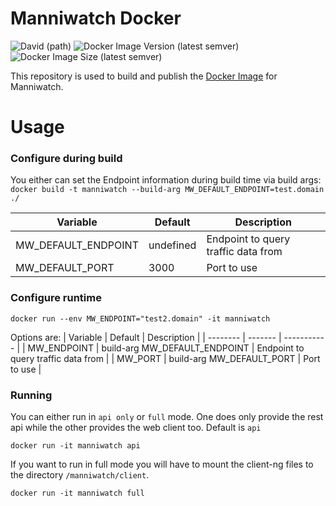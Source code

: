 # Manniwatch Docker

![David (path)](https://img.shields.io/david/manniwatch/docker?logo=npm) ![Docker Image Version (latest semver)](https://img.shields.io/docker/v/manniwatch/manniwatch?logo=docker&sort=semver) ![Docker Image Size (latest semver)](https://img.shields.io/docker/image-size/manniwatch/manniwatch?logo=docker&sort=semver)

This repository is used to build and publish the [Docker Image](https://hub.docker.com/r/manniwatch/manniwatch) for Manniwatch.

# Usage

### Configure during build
You either can set the Endpoint information during build time via build args:
```docker build -t manniwatch --build-arg MW_DEFAULT_ENDPOINT=test.domain ./```

| Variable | Default | Description |
| -------- | ------- | ---------- |
| MW_DEFAULT_ENDPOINT | undefined | Endpoint to query traffic data from |
| MW_DEFAULT_PORT | 3000 | Port to use |

### Configure runtime
```docker run --env MW_ENDPOINT="test2.domain" -it manniwatch```

Options are:
| Variable | Default | Description |
| -------- | ------- | ----------- |
| MW_ENDPOINT | build-arg MW_DEFAULT_ENDPOINT | Endpoint to query traffic data from |
| MW_PORT | build-arg MW_DEFAULT_PORT | Port to use |


### Running

You can either run in `api only` or `full` mode. One does only provide the rest api while the other provides the web client too. Default is `api`

```
docker run -it manniwatch api
```
If you want to run in full mode you will have to mount the client-ng files to the directory `/manniwatch/client`.
```
docker run -it manniwatch full
``` 
